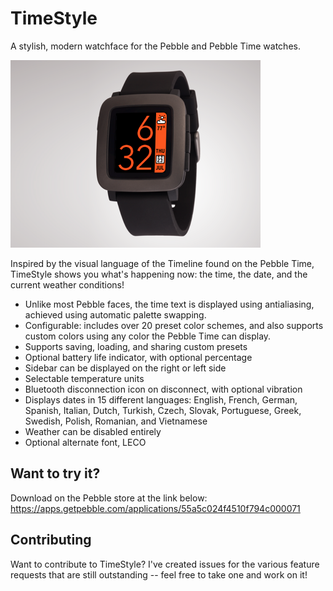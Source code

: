 # TimeStyle
A stylish, modern watchface for the Pebble and Pebble Time watches.

<img src="project_banner.png" width="400" height="300">

Inspired by the visual language of the Timeline found on the Pebble Time, TimeStyle shows you what's happening now: the time, the date, and the current weather conditions!

* Unlike most Pebble faces, the time text is displayed using antialiasing, achieved using automatic palette swapping.
* Configurable: includes over 20 preset color schemes, and also supports custom colors using any color the Pebble Time can display.
* Supports saving, loading, and sharing custom presets 
* Optional battery life indicator, with optional percentage
* Sidebar can be displayed on the right or left side
* Selectable temperature units
* Bluetooth disconnection icon on disconnect, with optional vibration
* Displays dates in 15 different languages: English, French, German, Spanish, Italian, Dutch, Turkish, Czech, Slovak, Portuguese, Greek, Swedish, Polish, Romanian, and Vietnamese
* Weather can be disabled entirely
* Optional alternate font, LECO

## Want to try it?
Download on the Pebble store at the link below:
https://apps.getpebble.com/applications/55a5c024f4510f794c000071

## Contributing
Want to contribute to TimeStyle? I've created issues for the various feature requests that are still outstanding -- feel free to take one and work on it!
